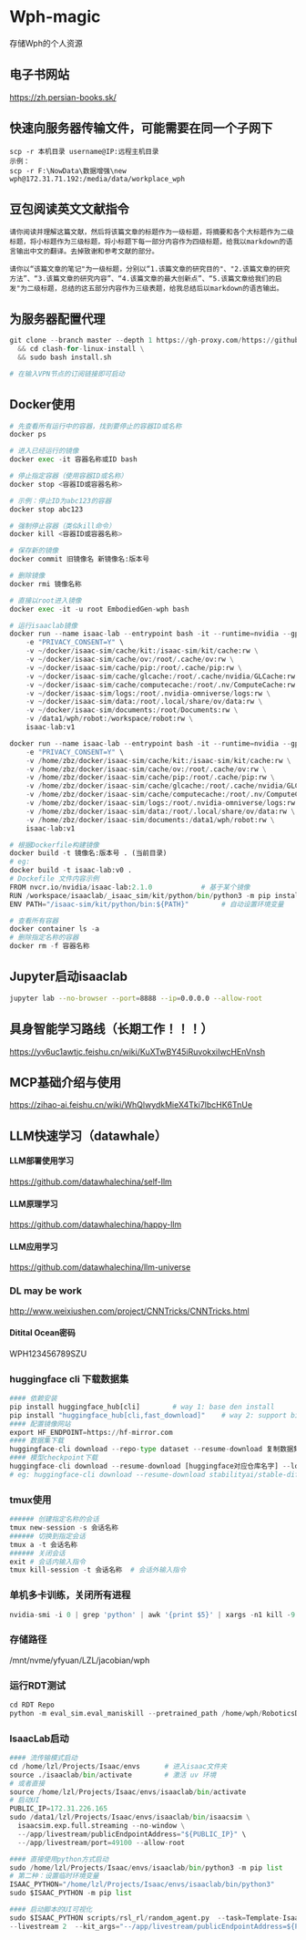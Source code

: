 # Wph-magic
存储Wph的个人资源

## 电子书网站
https://zh.persian-books.sk/

## 快速向服务器传输文件，可能需要在同一个子网下
```
scp -r 本机目录 username@IP:远程主机目录
示例：
scp -r F:\NowData\数据增强\new wph@172.31.71.192:/media/data/workplace_wph
```

## 豆包阅读英文文献指令
```
请你阅读并理解这篇文献，然后将该篇文章的标题作为一级标题，将摘要和各个大标题作为二级标题，将小标题作为三级标题，将小标题下每一部分内容作为四级标题，给我以markdown的语言输出中文的翻译。去掉致谢和参考文献的部分。
```
```
请你以“该篇文章的笔记"为一级标题，分别以“1.该篇文章的研究目的"、"2.该篇文章的研究方法”、“3.该篇文章的研究内容”、“4.该篇文章的最大创新点”、“5.该篇文章给我们的启发"为二级标题，总结的这五部分内容作为三级表题，给我总结后以markdown的语吉输出。
```

## 为服务器配置代理
```python
git clone --branch master --depth 1 https://gh-proxy.com/https://github.com/nelvko/clash-for-linux-install.git \
  && cd clash-for-linux-install \
  && sudo bash install.sh

# 在输入VPN节点的订阅链接即可启动
```

## Docker使用
```python
# 先查看所有运行中的容器，找到要停止的容器ID或名称
docker ps

# 进入已经运行的镜像 
docker exec -it 容器名称或ID bash

# 停止指定容器（使用容器ID或名称）
docker stop <容器ID或容器名称>

# 示例：停止ID为abc123的容器
docker stop abc123

# 强制停止容器（类似kill命令）
docker kill <容器ID或容器名称>

# 保存新的镜像
docker commit 旧镜像名 新镜像名:版本号

# 删除镜像
docker rmi 镜像名称

# 直接以root进入镜像
docker exec -it -u root EmbodiedGen-wph bash

# 运行isaaclab镜像
docker run --name isaac-lab --entrypoint bash -it --runtime=nvidia --gpus all -e "ACCEPT_EULA=Y" --rm --network=host \
    -e "PRIVACY_CONSENT=Y" \
    -v ~/docker/isaac-sim/cache/kit:/isaac-sim/kit/cache:rw \
    -v ~/docker/isaac-sim/cache/ov:/root/.cache/ov:rw \
    -v ~/docker/isaac-sim/cache/pip:/root/.cache/pip:rw \
    -v ~/docker/isaac-sim/cache/glcache:/root/.cache/nvidia/GLCache:rw \
    -v ~/docker/isaac-sim/cache/computecache:/root/.nv/ComputeCache:rw \
    -v ~/docker/isaac-sim/logs:/root/.nvidia-omniverse/logs:rw \
    -v ~/docker/isaac-sim/data:/root/.local/share/ov/data:rw \
    -v ~/docker/isaac-sim/documents:/root/Documents:rw \
    -v /data1/wph/robot:/workspace/robot:rw \
    isaac-lab:v1

docker run --name isaac-lab --entrypoint bash -it --runtime=nvidia --gpus all -e "ACCEPT_EULA=Y" --rm --network=host \
    -e "PRIVACY_CONSENT=Y" \
    -v /home/zbz/docker/isaac-sim/cache/kit:/isaac-sim/kit/cache:rw \
    -v /home/zbz/docker/isaac-sim/cache/ov:/root/.cache/ov:rw \
    -v /home/zbz/docker/isaac-sim/cache/pip:/root/.cache/pip:rw \
    -v /home/zbz/docker/isaac-sim/cache/glcache:/root/.cache/nvidia/GLCache:rw \
    -v /home/zbz/docker/isaac-sim/cache/computecache:/root/.nv/ComputeCache:rw \
    -v /home/zbz/docker/isaac-sim/logs:/root/.nvidia-omniverse/logs:rw \
    -v /home/zbz/docker/isaac-sim/data:/root/.local/share/ov/data:rw \
    -v /home/zbz/docker/isaac-sim/documents:/data1/wph/robot:rw \
    isaac-lab:v1

# 根据Dockerfile构建镜像
docker build -t 镜像名:版本号 . (当前目录)
# eg:
docker build -t isaac-lab:v0 .
# Dockefile 文件内容示例
FROM nvcr.io/nvidia/isaac-lab:2.1.0            # 基于某个镜像
RUN /workspace/isaaclab/_isaac_sim/kit/python/bin/python3 -m pip install jupyter  # 安装jupyter
ENV PATH="/isaac-sim/kit/python/bin:${PATH}"        # 自动设置环境变量

# 查看所有容器
docker container ls -a
# 删除指定名称的容器
docker rm -f 容器名称
```

## Jupyter启动isaaclab
```bash
jupyter lab --no-browser --port=8888 --ip=0.0.0.0 --allow-root
```

## 具身智能学习路线（长期工作！！！）
https://yv6uc1awtjc.feishu.cn/wiki/KuXTwBY45iRuvokxiIwcHEnVnsh

## MCP基础介绍与使用
https://zihao-ai.feishu.cn/wiki/WhQlwydkMieX4Tki7lbcHK6TnUe

## LLM快速学习（datawhale）
#### LLM部署使用学习
https://github.com/datawhalechina/self-llm
#### LLM原理学习
https://github.com/datawhalechina/happy-llm
#### LLM应用学习
https://github.com/datawhalechina/llm-universe

### DL may be work
http://www.weixiushen.com/project/CNNTricks/CNNTricks.html

#### Ditital Ocean密码
WPH123456789SZU


### huggingface cli 下载数据集
```python
#### 依赖安装
pip install huggingface_hub[cli]        # way 1: base den install 
pip install "huggingface_hub[cli,fast_download]"    # way 2: support bigfile install
#### 配置镜像网站
export HF_ENDPOINT=https://hf-mirror.com
#### 数据集下载
huggingface-cli download --repo-type dataset --resume-download 复制数据集名称 --local-dir 下载路径
#### 模型checkpoint下载
huggingface-cli download --resume-download [huggingface对应仓库名字] --local-dir [默认使用仓库名字作保存]
# eg: huggingface-cli download --resume-download stabilityai/stable-diffusion-3.5-medium --local-dir stabilityai/stable-diffusion-3.5-medium
```

### tmux使用
```python
###### 创建指定名称的会话
tmux new-session -s 会话名称
###### 切换到指定会话
tmux a -t 会话名称
###### 关闭会话
exit # 会话内输入指令
tmux kill-session -t 会话名称  # 会话外输入指令
```

### 单机多卡训练，关闭所有进程
```python
nvidia-smi -i 0 | grep 'python' | awk '{print $5}' | xargs -n1 kill -9
```

### 存储路径
/mnt/nvme/yfyuan/LZL/jacobian/wph


### 运行RDT测试
```python
cd RDT Repo
python -m eval_sim.eval_maniskill --pretrained_path /home/wph/RoboticsDiffusionTransformer/eval_sim/rdt/mp_rank_00_model_states.pt
```

### IsaacLab启动
```python
#### 流传输模式启动
cd /home/lzl/Projects/Isaac/envs      # 进入isaac文件夹
source ./isaaclab/bin/activate        # 激活 uv 环境
# 或者直接
source /home/lzl/Projects/Isaac/envs/isaaclab/bin/activate
# 启动UI
PUBLIC_IP=172.31.226.165
sudo /data1/lzl/Projects/Isaac/envs/isaaclab/bin/isaacsim \
  isaacsim.exp.full.streaming --no-window \
  --/app/livestream/publicEndpointAddress="${PUBLIC_IP}" \
  --/app/livestream/port=49100 --allow-root

#### 直接使用python方式启动
sudo /home/lzl/Projects/Isaac/envs/isaaclab/bin/python3 -m pip list     # 第一种：使用完整的python路径
# 第二种：设置临时环境变量
ISAAC_PYTHON="/home/lzl/Projects/Isaac/envs/isaaclab/bin/python3"
sudo $ISAAC_PYTHON -m pip list

#### 启动脚本的UI可视化
sudo $ISAAC_PYTHON scripts/rsl_rl/random_agent.py  --task=Template-Isaac-Manipulation-Franka-Play-v0  \
--livestream 2  --kit_args="--/app/livestream/publicEndpointAddress=${PUBLIC_IP} --/app/livestream/port=49100"
```
